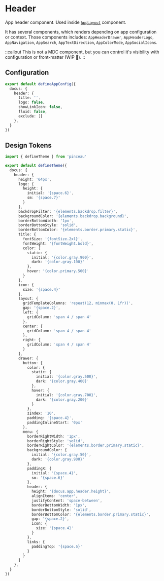 # Header

App header component. Used inside [`AppLayout`](/components/layout/app-layout) component.

It has several components, which renders depending on app configuration or context. Those components includes: `AppHeaderDrawer`, `AppHeaderLogo`, `AppNavigation`, `AppSearch`, `AppTextDirection`, `AppColorMode`, `AppSocialIcons`.

::callout
This is not a MDC component, but you can control it's visibility with configuration or front-matter (WIP 🚧).
::

## Configuration

```ts [app.config.ts]
export default defineAppConfig({
  docus: {
    header: {
      title: '',
      logo: false,
      showLinkIcon: false,
      fluid: false,
      exclude: []
    },
  }
})
```

## Design Tokens

```ts [tokens.config.ts]
import { defineTheme } from 'pinceau'

export default defineTheme({
  docus: {
    header: {
      height: '64px',
      logo: {
        height: {
          initial: '{space.6}',
          sm: '{space.7}'
        }
      },
      backdropFilter: '{elements.backdrop.filter}',
      backgroundColor: '{elements.backdrop.background}',
      borderBottomWidth: '1px',
      borderBottomStyle: 'solid',
      borderBottomColor: '{elements.border.primary.static}',
      title: {
        fontSize: '{fontSize.2xl}',
        fontWeight: '{fontWeight.bold}',
        color: {
          static: {
            initial: '{color.gray.900}',
            dark: '{color.gray.100}'
          },
          hover: '{color.primary.500}'
        }
      },
      icon: {
        size: '{space.4}'
      },
      layout: {
        gridTemplateColumns: 'repeat(12, minmax(0, 1fr))',
        gap: '{space.2}',
        left: {
          gridColumn: 'span 4 / span 4'
        },
        center: {
          gridColumn: 'span 4 / span 4'
        },
        right: {
          gridColumn: 'span 4 / span 4'
        }
      },
      drawer: {
        button: {
          color: {
            static: {
              initial: '{color.gray.500}',
              dark: '{color.gray.400}'
            },
            hover: {
              initial: '{color.gray.700}',
              dark: '{color.gray.200}'
            }
          },
          zIndex: '10',
          padding: '{space.4}',
          paddingInlineStart: '0px'
        },
        menu: {
          borderRightWidth: '1px',
          borderRightStyle: 'solid',
          borderRightColor: '{elements.border.primary.static}',
          backgroundColor: {
            initial: '{color.gray.50}',
            dark: '{color.gray.900}'
          },
          paddingX: {
            initial: '{space.4}',
            sm: '{space.6}'
          },
          header: {
            height: '{docus.app.header.height}',
            alignItems: 'center',
            justifyContent: 'space-between',
            borderBottomWidth: '1px',
            borderBottomStyle: 'solid',
            borderBottomColor: '{elements.border.primary.static}',
            gap: '{space.2}',
            icon: {
              size: '{space.4}'
            }
          },
          links: {
            paddingTop: '{space.6}'
          }
        }
      }
    },
  }
})
```